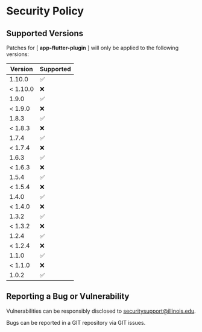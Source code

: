 # Security Policy

## Supported Versions

Patches for [ **app-flutter-plugin** ] will only be applied to the following versions:

| Version  | Supported |
|----------| ------------------ |
| 1.10.0   | :white_check_mark: |
| < 1.10.0 | :x: |
| 1.9.0    | :white_check_mark: |
| < 1.9.0  | :x: |
| 1.8.3    | :white_check_mark: |
| < 1.8.3  | :x: |
| 1.7.4    | :white_check_mark: |
| < 1.7.4  | :x: |
| 1.6.3    | :white_check_mark: |
| < 1.6.3  | :x: |
| 1.5.4    | :white_check_mark: |
| < 1.5.4  | :x: |
| 1.4.0    | :white_check_mark: |
| < 1.4.0  | :x: |
| 1.3.2    | :white_check_mark: |
| < 1.3.2  | :x: |
| 1.2.4    | :white_check_mark: |
| < 1.2.4  | :x: |
| 1.1.0    | :white_check_mark: |
| < 1.1.0  | :x: |
| 1.0.2    | :white_check_mark: |

## Reporting a Bug or Vulnerability

Vulnerabilities can be responsibly disclosed to [securitysupport@illinois.edu](mailto:securitysupport@illinois.edu).

Bugs can be reported in a GIT repository via GIT issues.